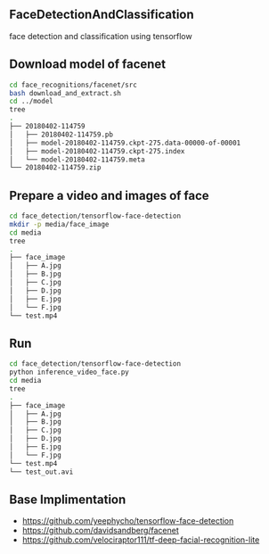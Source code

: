 ## FaceDetectionAndClassification
face detection and classification using tensorflow

## Download model of facenet
```bash 
cd face_recognitions/facenet/src
bash download_and_extract.sh
cd ../model
tree 
.
├── 20180402-114759
│   ├── 20180402-114759.pb
│   ├── model-20180402-114759.ckpt-275.data-00000-of-00001
│   ├── model-20180402-114759.ckpt-275.index
│   └── model-20180402-114759.meta
└── 20180402-114759.zip
```

## Prepare a video and images of face
```bash
cd face_detection/tensorflow-face-detection
mkdir -p media/face_image
cd media
tree
.
├── face_image
│   ├── A.jpg
│   ├── B.jpg
│   ├── C.jpg
│   ├── D.jpg
│   ├── E.jpg
│   └── F.jpg
└── test.mp4

```

## Run
```bash
cd face_detection/tensorflow-face-detection
python inference_video_face.py
cd media
tree
.
├── face_image
│   ├── A.jpg
│   ├── B.jpg
│   ├── C.jpg
│   ├── D.jpg
│   ├── E.jpg
│   └── F.jpg
└── test.mp4
└── test_out.avi
```

## Base Implimentation
- https://github.com/yeephycho/tensorflow-face-detection
- https://github.com/davidsandberg/facenet
- https://github.com/velociraptor111/tf-deep-facial-recognition-lite
